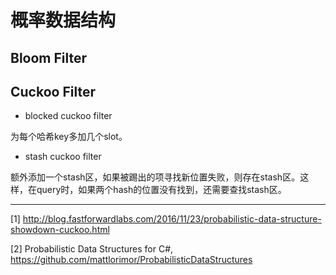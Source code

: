 # 概率数据结构

## Bloom Filter


## Cuckoo Filter

* blocked cuckoo filter

为每个哈希key多加几个slot。

* stash cuckoo filter

额外添加一个stash区，如果被踢出的项寻找新位置失败，则存在stash区。这样，在query时，如果两个hash的位置没有找到，还需要查找stash区。


---

[1] http://blog.fastforwardlabs.com/2016/11/23/probabilistic-data-structure-showdown-cuckoo.html

[2] Probabilistic Data Structures for C#, https://github.com/mattlorimor/ProbabilisticDataStructures